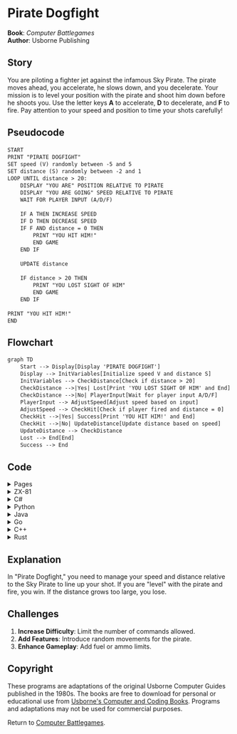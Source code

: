 # Pirate Dogfight

**Book**: _Computer Battlegames_  
**Author**: Usborne Publishing

## Story

You are piloting a fighter jet against the infamous Sky Pirate. The pirate moves ahead, you accelerate, he slows down, and you decelerate. Your mission is to level your position with the pirate and shoot him down before he shoots you. Use the letter keys **A** to accelerate, **D** to decelerate, and **F** to fire. Pay attention to your speed and position to time your shots carefully!

## Pseudocode

```plaintext
START
PRINT "PIRATE DOGFIGHT"
SET speed (V) randomly between -5 and 5
SET distance (S) randomly between -2 and 1
LOOP UNTIL distance > 20:
    DISPLAY "YOU ARE" POSITION RELATIVE TO PIRATE
    DISPLAY "YOU ARE GOING" SPEED RELATIVE TO PIRATE
    WAIT FOR PLAYER INPUT (A/D/F)

    IF A THEN INCREASE SPEED
    IF D THEN DECREASE SPEED
    IF F AND distance = 0 THEN
        PRINT "YOU HIT HIM!"
        END GAME
    END IF

    UPDATE distance

    IF distance > 20 THEN
        PRINT "YOU LOST SIGHT OF HIM"
        END GAME
    END IF

PRINT "YOU HIT HIM!"
END
```

## Flowchart

```mermaid
graph TD
    Start --> Display[Display 'PIRATE DOGFIGHT']
    Display --> InitVariables[Initialize speed V and distance S]
    InitVariables --> CheckDistance[Check if distance > 20]
    CheckDistance -->|Yes| Lost[Print 'YOU LOST SIGHT OF HIM' and End]
    CheckDistance -->|No| PlayerInput[Wait for player input A/D/F]
    PlayerInput --> AdjustSpeed[Adjust speed based on input]
    AdjustSpeed --> CheckHit[Check if player fired and distance = 0]
    CheckHit -->|Yes| Success[Print 'YOU HIT HIM!' and End]
    CheckHit -->|No| UpdateDistance[Update distance based on speed]
    UpdateDistance --> CheckDistance
    Lost --> End[End]
    Success --> End
```

## Code

<details>
<summary>Pages</summary>

![Page 1](./img/Usborne-Computer_Battlegames20.png)  
![Page 2](./img/Usborne-Computer_Battlegames21.png)

</details>

<details>
<summary>ZX-81</summary>

```basic
10 CLS
20 PRINT "PIRATE DOGFIGHT"
30 LET V=INT(RND*11)-5
40 LET S=-INT(RND*3)+1
50 IF ABS(S)>20 THEN GOTO 230
60 CLS
70 PRINT "YOU ARE ";
80 IF S<0 THEN PRINT "BEHIND"
90 IF S>0 THEN PRINT "AHEAD"
100 IF S=0 THEN PRINT "LEVEL"
110 PRINT "YOU ARE GOING ";
120 IF V>0 THEN PRINT "FASTER"
130 IF V<0 THEN PRINT "SLOWER"
140 IF V=0 THEN PRINT "SAME"
150 LET I$=INKEY$
160 IF I$="A" THEN LET V=V+1
170 IF I$="D" THEN LET V=V-1
180 IF I$="F" AND S=0 THEN GOTO 250
190 IF I$="" THEN GOTO 150
200 LET S=S-V
210 GOTO 50
230 PRINT "YOU LOST SIGHT OF HIM"
240 STOP
250 PRINT "YOU HIT HIM!"
260 STOP
```

</details>

<details>
<summary>C#</summary>

```csharp
using System;

class PirateDogfight
{
    static void Main()
    {
        Console.WriteLine("PIRATE DOGFIGHT");
        Random random = new Random();
        int speed = random.Next(-5, 6);
        int distance = random.Next(-2, 2);

        while (Math.Abs(distance) <= 20)
        {
            Console.Clear();
            Console.Write("YOU ARE ");
            if (distance < 0) Console.WriteLine("BEHIND");
            else if (distance > 0) Console.WriteLine("AHEAD");
            else Console.WriteLine("LEVEL");

            Console.Write("YOU ARE GOING ");
            if (speed > 0) Console.WriteLine("FASTER");
            else if (speed < 0) Console.WriteLine("SLOWER");
            else Console.WriteLine("SAME");

            Console.WriteLine("Press A to accelerate, D to decelerate, F to fire.");
            string input = Console.ReadLine().ToUpper();

            if (input == "A") speed++;
            else if (input == "D") speed--;
            else if (input == "F" && distance == 0)
            {
                Console.WriteLine("YOU HIT HIM!");
                return;
            }

            distance -= speed;
        }

        Console.WriteLine("YOU LOST SIGHT OF HIM");
    }
}
```

</details>

<details>
<summary>Python</summary>

```python
import random

print("PIRATE DOGFIGHT")

speed = random.randint(-5, 5)
distance = random.randint(-2, 1)

while abs(distance) <= 20:
    print("YOU ARE", end=" ")
    if distance < 0:
        print("BEHIND")
    elif distance > 0:
        print("AHEAD")
    else:
        print("LEVEL")

    print("YOU ARE GOING", end=" ")
    if speed > 0:
        print("FASTER")
    elif speed < 0:
        print("SLOWER")
    else:
        print("SAME")

    command = input("Press A to accelerate, D to decelerate, F to fire: ").upper()

    if command == "A":
        speed += 1
    elif command == "D":
        speed -= 1
    elif command == "F" and distance == 0:
        print("YOU HIT HIM!")
        break

    distance -= speed
else:
    print("YOU LOST SIGHT OF HIM")
```

</details>

<details>
<summary>Java</summary>

```java
import java.util.Scanner;
import java.util.Random;

public class PirateDogfight {
    public static void main(String[] args) {
        Scanner scanner = new Scanner(System.in);
        Random random = new Random();

        System.out.println("PIRATE DOGFIGHT");
        int speed = random.nextInt(11) - 5;
        int distance = random.nextInt(4) - 2;

        while (Math.abs(distance) <= 20) {
            System.out.print("YOU ARE ");
            if (distance < 0) System.out.println("BEHIND");
            else if (distance > 0) System.out.println("AHEAD");
            else System.out.println("LEVEL");

            System.out.print("YOU ARE GOING ");
            if (speed > 0) System.out.println("FASTER");
            else if (speed < 0) System.out.println("SLOWER");
            else System.out.println("SAME");

            System.out.print("Press A to accelerate, D to decelerate, F to fire: ");
            String input = scanner.next().toUpperCase();

            if (input.equals("A")) speed++;
            else if (input.equals("D")) speed--;
            else if (input.equals("F") && distance == 0) {
                System.out.println("YOU HIT HIM!");
                break;
            }

            distance -= speed;
        }

        if (Math.abs(distance) > 20) {
            System.out.println("YOU LOST SIGHT OF HIM");
        }
    }
}
```

</details>

<details>
<summary>Go</summary>

```go
package main

import (
	"fmt"
	"math/rand"
	"time"
)

func main() {
	fmt.Println("PIRATE DOGFIGHT")

	rand.Seed(time.Now().UnixNano())
	speed := rand.Intn(11) - 5
	distance := rand.Intn(4) - 2

	for abs(distance) <= 20 {
		fmt.Print("YOU ARE ")
		if distance < 0 {
			fmt.Println("BEHIND")
		} else if distance > 0 {
			fmt.Println("AHEAD")
		} else {
			fmt.Println("LEVEL")
		}

		fmt.Print("YOU ARE GOING ")
		if speed > 0 {
			fmt.Println("FASTER")
		} else if speed < 0 {
			fmt.Println("SLOWER")
		} else {
			fmt.Println("SAME")
		}

		var input string
		fmt.Print("Press A to accelerate, D to decelerate, F to fire: ")
		fmt.Scan(&input)

		if input == "A" {
			speed++
		} else if input == "D" {
			speed--
		} else if input == "F" && distance == 0 {
			fmt.Println("YOU HIT HIM!")
			return
		}

		distance -= speed
	}

	fmt.Println("YOU LOST SIGHT OF HIM")
}

func abs(x int) int {
	if x < 0 {
		return -x
	}
	return x
}
```

</details>

<details>
<summary>C++</summary>

```cpp
#include <iostream>
#include <cstdlib>
#include <ctime>
#include <cmath>

using namespace std;

int main() {
    srand(time(0));

    int speed = rand() % 11 - 5;
    int distance = rand() % 4 - 2;

    cout << "PIRATE DOGFIGHT" << endl;

    while (abs(distance) <= 20) {
        cout << "YOU ARE ";
        if (distance < 0) cout << "BEHIND" << endl;
        else if (distance > 0) cout << "AHEAD" << endl;
        else cout << "LEVEL" << endl;

        cout << "YOU ARE GOING ";
        if (speed > 0) cout << "FASTER" << endl;
        else if (speed < 0) cout << "SLOWER" << endl;
        else cout << "SAME" << endl;

        cout << "Press A to accelerate, D to decelerate, F to fire: ";
        char input;
        cin >> input;

        if (input == 'A' || input == 'a') {
            speed++;
        } else if (input == 'D' || input == 'd') {
            speed--;
        } else if ((input == 'F' || input == 'f') && distance == 0) {
            cout << "YOU HIT HIM!" << endl;
            return 0;
        }

        distance -= speed;
    }

    cout << "YOU LOST SIGHT OF HIM" << endl;
    return 0;
}
```

</details>

<details>
<summary>Rust</summary>

```rust
use rand::Rng;
use std::io;

fn main() {
    println!("PIRATE DOGFIGHT");

    let mut rng = rand::thread_rng();
    let mut speed = rng.gen_range(-5..=5);
    let mut distance = rng.gen_range(-2..=1);

    while distance.abs() <= 20 {
        println!("YOU ARE {}", if distance < 0 {
            "BEHIND"
        } else if distance > 0 {
            "AHEAD"
        } else {
            "LEVEL"
        });

        println!("YOU ARE GOING {}", if speed > 0 {
            "FASTER"
        } else if speed < 0 {
            "SLOWER"
        } else {
            "SAME"
        });

        println!("Press A to accelerate, D to decelerate, F to fire: ");

        let mut input = String::new();
        io::stdin().read_line(&mut input).unwrap();
        let input = input.trim().to_uppercase();

        if input == "A" {
            speed += 1;
        } else if input == "D" {
            speed -= 1;
        } else if input == "F" && distance == 0 {
            println!("YOU HIT HIM!");
            return;
        }

        distance -= speed;
    }

    println!("YOU LOST SIGHT OF HIM");
}
```

</details>

## Explanation

In "Pirate Dogfight," you need to manage your speed and distance relative to the Sky Pirate to line up your shot. If you are "level" with the pirate and fire, you win. If the distance grows too large, you lose.

## Challenges

1. **Increase Difficulty**: Limit the number of commands allowed.
2. **Add Features**: Introduce random movements for the pirate.
3. **Enhance Gameplay**: Add fuel or ammo limits.

## Copyright

These programs are adaptations of the original Usborne Computer Guides published in the 1980s. The books are free to download for personal or educational use from [Usborne's Computer and Coding Books](https://usborne.com/row/books/computer-and-coding-books). Programs and adaptations may not be used for commercial purposes.

Return to [Computer Battlegames](./readme.md).
